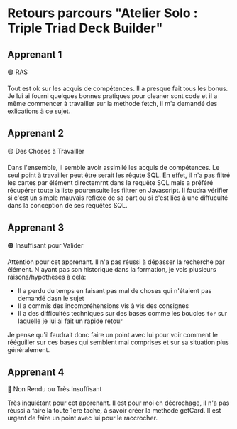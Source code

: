 # Retours parcours "Atelier Solo : Triple Triad Deck Builder"

## Apprenant 1

🟢 RAS

Tout est ok sur les acquis de compétences. Il a presque fait tous les bonus.
Je lui ai fourni quelques bonnes pratiques pour cleaner sont code et il a même commencer à travailler sur la methode fetch, il m'a demandé des exlications à ce sujet.

## Apprenant 2

🟡 Des Choses à Travailler

Dans l'ensemble, il semble avoir assimilé les acquis de compétences. Le seul point à travailler peut être serait les rêqute SQL. En effet, il n'a pas filtré les cartes par élément directemrnt dans la requête SQL mais a préféré récupérer toute la liste pourensuite les filtrer en Javascript. Il faudra vérifier si c'est un simple mauvais reflexe de sa part ou si c'est liès à une diffuculté dans la conception de ses requêtes SQL.

## Apprenant 3

🟠 Insuffisant pour Valider

Attention pour cet apprenant. Il n'a pas réussi à dépasser la recherche par élément. N'ayant pas son historique dans la formation, je vois plusieurs raisons/hypothèses à cela:

-   Il a perdu du temps en faisant pas mal de choses qui n'étaient pas demandé dasn le sujet
-   Il a commis des incompréhensions vis à vis des consignes
-   Il a des difficultés techniques sur des bases comme les boucles `for` sur laquelle je lui ai fait un rapide retour

Je pense qu'il faudrait donc faire un point avec lui pour voir comment le rééguiller sur ces bases qui semblent mal comprises et sur sa situation plus généralement.

## Apprenant 4

🔴 Non Rendu ou Très Insuffisant

Très inquiétant pour cet apprenant. Il est pour moi en décrochage, il n'a pas réussi a faire la toute 1ere tache, à savoir créer la methode getCard.
Il est urgent de faire un point avec lui pour le raccrocher.
